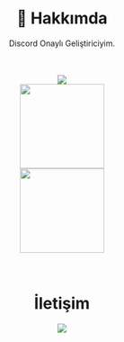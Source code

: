 <div align="center">
  <h1>🍻 Hakkımda</h1>
  <p>Discord Onaylı Geliştiriciyim.</p>
  <br>
  <br>

<div align="center">
   <a href="https://discord.com/users/753842258457002036" target="_blank">
      <img src="https://lanyard-profile-readme.vercel.app/api/753842258457002036?theme=light&bg=809ecf&animated=false&hideDiscrim=true&borderRadius=30px&idleMessage=Probably%20doing%20something%20else">
   </a>

<div align = "center">
<img src = "https://github-readme-stats.vercel.app/api?username=iUgur&show_icons=true&theme=tokyonight" width = "% 100" height = "150px" />
  <br>
<img src = "https://github-readme-stats.vercel.app/api/top-langs/?username=iUgur&layout=compact&theme=tokyonight" width = "% 100" height = "150px"  />
  <br> 
</div>
<br><br>
  <h1>İletişim</h1>
  <a href="https://discord.com/users/753842258457002036" target="_blank"><img src="https://shields.io/badge/iUgur-111111.svg?&style=for-the-badge&logo=discord"></a>
</div>
